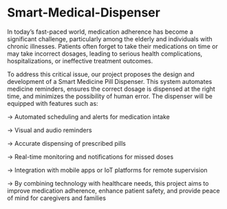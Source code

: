 # Smart-Medical-Dispenser
In today’s fast-paced world, medication adherence has become a significant challenge, particularly among the elderly and individuals with chronic illnesses. Patients often forget to take their medications on time or may take incorrect dosages, leading to serious health complications, hospitalizations, or ineffective treatment outcomes.

To address this critical issue, our project proposes the design and development of a Smart Medicine Pill Dispenser. This system automates medicine reminders, ensures the correct dosage is dispensed at the right time, and minimizes the possibility of human error. The dispenser will be equipped with features such as:

-> Automated scheduling and alerts for medication intake

-> Visual and audio reminders

-> Accurate dispensing of prescribed pills

-> Real-time monitoring and notifications for missed doses

-> Integration with mobile apps or IoT platforms for remote supervision

-> By combining technology with healthcare needs, this project aims to improve medication adherence, enhance patient safety, and provide peace of mind for caregivers and families
